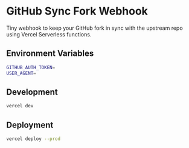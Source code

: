 # GitHub Sync Fork Webhook

Tiny webhook to keep your GitHub fork in sync with the upstream repo using Vercel Serverless functions.

## Environment Variables

```sh
GITHUB_AUTH_TOKEN=
USER_AGENT=
```

## Development

```sh
vercel dev
```

## Deployment

```sh
vercel deploy --prod
```

